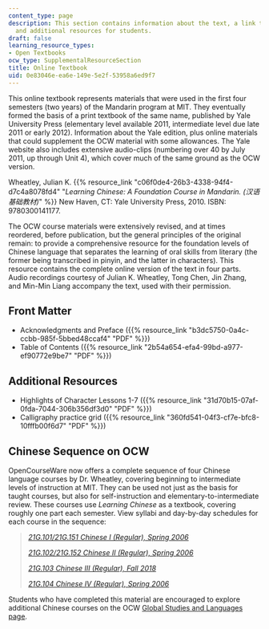```yaml
---
content_type: page
description: This section contains information about the text, a link to the 2nd edition,
  and additional resources for students.
draft: false
learning_resource_types:
- Open Textbooks
ocw_type: SupplementalResourceSection
title: Online Textbook
uid: 0e83046e-ea6e-149e-5e2f-53958a6ed9f7
---
```

This online textbook represents materials that were used in the first four semesters (two years) of the Mandarin program at MIT. They eventually formed the basis of a print textbook of the same name, published by Yale University Press (elementary level available 2011, intermediate level due late 2011 or early 2012). Information about the Yale edition, plus online materials that could supplement the OCW material with some allowances. The Yale website also includes extensive audio-clips (numbering over 40 by July 2011, up through Unit 4), which cover much of the same ground as the OCW version.

Wheatley, Julian K. {{% resource_link "c06f0de4-26b3-4338-94f4-d7c4a8078fd4" "*Learning Chinese: A Foundation Course in Mandarin. (汉语基础教材)*" %}} New Haven, CT: Yale University Press, 2010. ISBN: 9780300141177.

The OCW course materials were extensively revised, and at times reordered, before publication, but the general principles of the original remain: to provide a comprehensive resource for the foundation levels of Chinese language that separates the learning of oral skills from literary (the former being transcribed in pinyin, and the latter in characters). This resource contains the complete online version of the text in four parts. Audio recordings courtesy of Julian K. Wheatley, Tong Chen, Jin Zhang, and Min-Min Liang accompany the text, used with their permission.

## Front Matter

- Acknowledgments and Preface ({{% resource_link "b3dc5750-0a4c-ccbb-985f-5bbed48ccaf4" "PDF" %}})
- Table of Contents ({{% resource_link "2b54a654-efa4-99bd-a977-ef90772e9be7" "PDF" %}})

## Additional Resources

- Highlights of Character Lessons 1-7 ({{% resource_link "31d70b15-07af-0fda-7044-306b356df3d0" "PDF" %}})
- Calligraphy practice grid ({{% resource_link "360fd541-04f3-cf7e-bfc8-10fffb00f6d7" "PDF" %}})

## Chinese Sequence on OCW

OpenCourseWare now offers a complete sequence of four Chinese language courses by Dr. Wheatley, covering beginning to intermediate levels of instruction at MIT. They can be used not just as the basis for taught courses, but also for self-instruction and elementary-to-intermediate review. These courses use *Learning Chinese* as a textbook, covering roughly one part each semester. View syllabi and day-by-day schedules for each course in the sequence:

> [*21G.101/21G.151 Chinese I (Regular), Spring 2006*](/courses/21g-101-chinese-i-regular-fall-2014)
> 
> [*21G.102/21G.152 Chinese II (Regular), Spring 2006*](/courses/21g-102-chinese-ii-regular-spring-2015)
> 
> [*21G.103 Chinese III (Regular), Fall 2018*](/courses/21g-103-chinese-iii-regular-fall-2018)
> 
> [*21G.104 Chinese IV (Regular), Spring 2006*](/courses/21g-104-chinese-iv-regular-spring-2018)

Students who have completed this material are encouraged to explore additional Chinese courses on the OCW [Global Studies and Languages page](/courses/global-languages).
